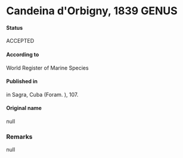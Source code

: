 Candeina d'Orbigny, 1839 GENUS
=======

#### Status
ACCEPTED

#### According to
World Register of Marine Species

#### Published in
in Sagra, Cuba (Foram. ), 107.

#### Original name
null

### Remarks
null